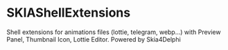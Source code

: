 # SKIAShellExtensions
Shell extensions for animations files (lottie, telegram, webp...) with Preview Panel, Thumbnail Icon, Lottie Editor. Powered by Skia4Delphi
